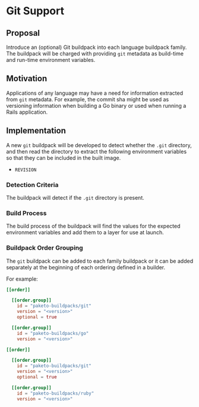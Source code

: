 # Git Support

## Proposal

Introduce an (optional) Git buildpack into each language buildpack family. The buildpack
will be charged with providing `git` metadata as build-time and run-time environment
variables.

## Motivation

Applications of any language may have a need for information extracted from
`git` metadata. For example, the commit sha might be used as versioning
information when building a Go binary or used when running a Rails application.

## Implementation

A new `git` buildpack will be developed to detect whether the `.git` directory, and then
read the directory to extract the following environment variables so that they
can be included in the built image.

- `REVISION`

### Detection Criteria

The buildpack will detect if the `.git` directory is present.

### Build Process

The build process of the buildpack will find the values for the
expected environment variables and add them to a layer for use at launch.

### Buildpack Order Grouping

The `git` buildpack can be added to each family buildpack or it can be added
separately at the beginning of each ordering defined in a builder.

For example:

```toml
[[order]]

  [[order.group]]
    id = "paketo-buildpacks/git"
    version = "<version>"
    optional = true

  [[order.group]]
    id = "paketo-buildpacks/go"
    version = "<version>"

[[order]]

  [[order.group]]
    id = "paketo-buildpacks/git"
    version = "<version>"
    optional = true

  [[order.group]]
    id = "paketo-buildpacks/ruby"
    version = "<version>"
```
